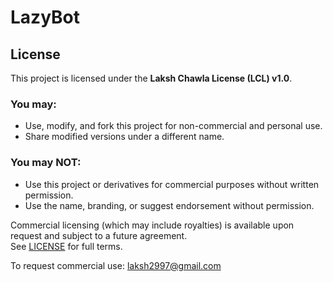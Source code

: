 # LazyBot

## License

This project is licensed under the **Laksh Chawla License (LCL) v1.0**.

### You may:
- Use, modify, and fork this project for non-commercial and personal use.
- Share modified versions under a different name.

### You may NOT:
- Use this project or derivatives for commercial purposes without written permission.
- Use the name, branding, or suggest endorsement without permission.

Commercial licensing (which may include royalties) is available upon request and subject to a future agreement.  
See [LICENSE](./LICENSE) for full terms.

To request commercial use: laksh2997@gmail.com

